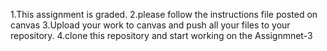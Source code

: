 1.This assignment is graded.
2.please follow the instructions file posted on canvas
3.Upload your work to canvas and push all your files to your repository.
4.clone this repository and start working on the Assignmnet-3
